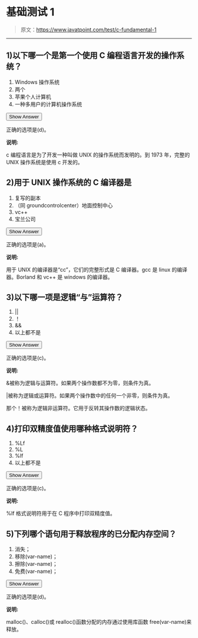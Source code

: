 # 基础测试 1

> 原文：<https://www.javatpoint.com/test/c-fundamental-1>

* * *

## 1)以下哪一个是第一个使用 C 编程语言开发的操作系统？

1.  Windows 操作系统
2.  两个
3.  苹果个人计算机
4.  一种多用户的计算机操作系统

<button class="showanswer" onclick="showhide(1)">Show Answer</button>

正确的选项是(d)。

**说明:**

c 编程语言是为了开发一种叫做 UNIX 的操作系统而发明的。到 1973 年，完整的 UNIX 操作系统是使用 c 开发的。

## 2)用于 UNIX 操作系统的 C 编译器是

1.  复写的副本
2.  （同 groundcontrolcenter）地面控制中心
3.  vc++
4.  宝兰公司

<button class="showanswer" onclick="showhide(2)">Show Answer</button>

正确的选项是(a)。

**说明:**

用于 UNIX 的编译器是“cc”，它们的完整形式是 C 编译器。gcc 是 linux 的编译器。Borland 和 vc++ 是 windows 的编译器。

## 3)以下哪一项是逻辑“与”运算符？

1.  ||
2.  ！
3.  &&
4.  以上都不是

<button class="showanswer" onclick="showhide(3)">Show Answer</button>

正确的选项是(c)。

**说明:**

&被称为逻辑与运算符。如果两个操作数都不为零，则条件为真。

|被称为逻辑或运算符。如果两个操作数中的任何一个非零，则条件为真。

那个！被称为逻辑非运算符。它用于反转其操作数的逻辑状态。

## 4)打印双精度值使用哪种格式说明符？

1.  %Lf
2.  %L
3.  %lf
4.  以上都不是

<button class="showanswer" onclick="showhide(4)">Show Answer</button>

正确的选项是(c)。

**说明:**

%lf 格式说明符用于在 C 程序中打印双精度值。

## 5)下列哪个语句用于释放程序的已分配内存空间？

1.  消失；
2.  移除(var-name)；
3.  擦除(var-name)；
4.  免费(var-name)；

<button class="showanswer" onclick="showhide(5)">Show Answer</button>

正确的选项是(d)。

**说明:**

malloc()、calloc()或 realloc()函数分配的内存通过使用库函数 free(var-name)来释放。